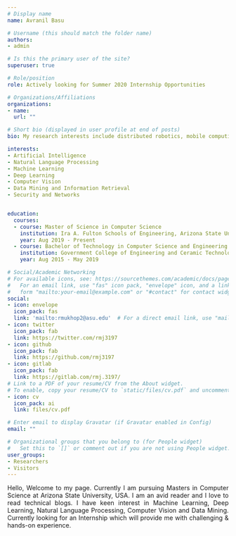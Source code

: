 ```yaml
---
# Display name
name: Avranil Basu

# Username (this should match the folder name)
authors:
- admin

# Is this the primary user of the site?
superuser: true

# Role/position
role: Actively looking for Summer 2020 Internship Opportunities

# Organizations/Affiliations
organizations:
- name: 
  url: ""

# Short bio (displayed in user profile at end of posts)
bio: My research interests include distributed robotics, mobile computing and programmable matter.

interests:
- Artificial Intelligence
- Natural Language Processing
- Machine Learning
- Deep Learning
- Computer Vision
- Data Mining and Information Retrieval
- Security and Networks


education:
  courses:
  - course: Master of Science in Computer Science
    institution: Ira A. Fulton Schools of Engineering, Arizona State University, Tempe, Arizona, USA
    year: Aug 2019 - Present
  - course: Bachelor of Technology in Computer Science and Engineering
    institution: Government College of Engineering and Ceramic Technology, Kolkata, India
    year: Aug 2015 - May 2019

# Social/Academic Networking
# For available icons, see: https://sourcethemes.com/academic/docs/page-builder/#icons
#   For an email link, use "fas" icon pack, "envelope" icon, and a link in the
#   form "mailto:your-email@example.com" or "#contact" for contact widget.
social:
- icon: envelope
  icon_pack: fas
  link: 'mailto:rmukhop2@asu.edu'  # For a direct email link, use "mailto:test@example.org".
- icon: twitter
  icon_pack: fab
  link: https://twitter.com/rmj3197
- icon: github
  icon_pack: fab
  link: https://github.com/rmj3197
- icon: gitlab
  icon_pack: fab
  link: https://gitlab.com/rmj.3197/
# Link to a PDF of your resume/CV from the About widget.
# To enable, copy your resume/CV to `static/files/cv.pdf` and uncomment the lines below.
- icon: cv
  icon_pack: ai
  link: files/cv.pdf

# Enter email to display Gravatar (if Gravatar enabled in Config)
email: ""

# Organizational groups that you belong to (for People widget)
#   Set this to `[]` or comment out if you are not using People widget.
user_groups:
- Researchers
- Visitors
---
```


<p style='text-align: justify;'> Hello, Welcome to my page. Currently I am pursuing Masters in Computer Science at Arizona State University, USA. I am an avid reader and I love to read technical blogs. I have keen interest in Machine Learning, Deep Learning, Natural Language Processing, Computer Vision and Data Mining. Currently looking for an Internship which will provide me with challenging & hands-on experience.</p>


